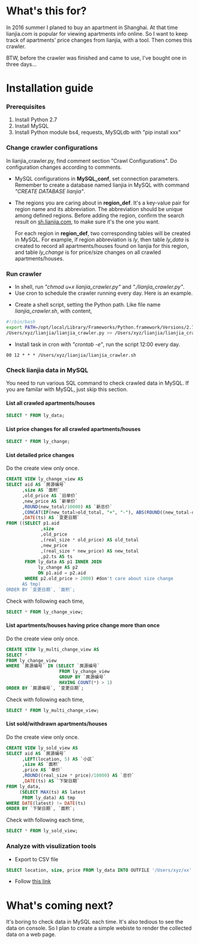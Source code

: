 # What's this for?
In 2016 summer I planed to buy an apartment in Shanghai. At that time lianjia.com is popular for viewing apartments info online. So I want to keep track of apartments' price changes from lianjia, with a tool. Then comes this crawler.

BTW, before the crawler was finished and came to use, I've bought one in three days...

# Installation guide

### Prerequisites
1. Install Python 2.7
2. Install MySQL
3. Install Python module bs4, requests, MySQLdb with "pip install xxx"

### Change crawler configurations
In lianjia_crawler.py, find comment section "Crawl Configurations". Do configuration changes according to comments.

+ MySQL configurations in **MySQL\_conf**, set connection parameters. Remember to create a database named lianjia in MySQL with command *"CREATE DATABASE lianjia"*.

+ The regions you are caring about in **region_def**. It's a key-value pair for region name and its abbreviation. The abbreviation should be unique among defined regions. Before adding the region, confirm the search result on [sh.lianjia.com](sh.lianjia.com), to make sure it's the one you want. 

   For each region in **region_def**, two corresponding tables will be created in MySQL. For example, if region abbreviation is *ly*, then table *ly_data* is created to record all apartments/houses found on lianjia for this region, and table *ly_change* is for price/size changes on all crawled apartments/houses.

### Run crawler
+ In shell, run *"chmod u+x lianjia\_crawler.py"* and *"./lianjia\_crawler.py"*.
+ Use cron to schedule the crawler running every day. Here is an example.
 - Create a shell script, setting the Python path. Like file name *lianjia_crawler.sh*, with content,
 
 ```sh
 #!/bin/bash
 export PATH=/opt/local/Library/Frameworks/Python.framework/Versions/2.7/bin: $PATH
 /Users/xyz/lianjia/lianjia_crawler.py >> /Users/xyz/lianjia/lianjia_crawler.log 2>&1
```
 - Install task in cron with *"crontab -e"*, run the script 12:00 every day.
 
 ```
 00 12 * * * /Users/xyz/lianjia/lianjia_crawler.sh
 ```

### Check lianjia data in MySQL
You need to run various SQL command to check crawled data in MySQL. If you are familar with MySQL, just skip this section.

#### List all crawled apartments/houses

```sql
SELECT * FROM ly_data;
```
#### List price changes for all crawled apartments/houses

```sql
SELECT * FROM ly_change;
```
#### List detailed price changes
Do the create view only once.

```sql
CREATE VIEW ly_change_view AS
SELECT aid AS `房源编号`
      ,size AS `面积`
      ,old_price AS `旧单价`
      ,new_price AS `新单价`
      ,ROUND(new_total/10000) AS `新总价`
      ,CONCAT(IF(new_total>old_total, "+", "-"), ABS(ROUND((new_total-old_total)/10000))) AS `差价`
      ,DATE(ts) AS `变更日期`
FROM ((SELECT p1.aid
             ,size
             ,old_price
             ,(real_size * old_price) AS old_total
             ,new_price
             ,(real_size * new_price) AS new_total
             ,p2.ts AS ts
       FROM ly_data AS p1 INNER JOIN
            ly_change AS p2
            ON p1.aid = p2.aid
       WHERE p2.old_price > 2000) #don't care about size change
      AS tmp)
ORDER BY `变更日期`, `面积`;
```
Check with following each time,

```sql
SELECT * FROM ly_change_view;
```

#### List apartments/houses having price change more than once
Do the create view only once.

```sql
CREATE VIEW ly_multi_change_view AS
SELECT *
FROM ly_change_view
WHERE `房源编号` IN (SELECT `房源编号`
                    FROM ly_change_view
                    GROUP BY `房源编号`
                    HAVING COUNT(*) > 1)
ORDER BY `房源编号`, `变更日期`;
```
Check with following each time,

```sql
SELECT * FROM ly_multi_change_view;
```

#### List sold/withdrawn apartments/houses
Do the create view only once.

```sql
CREATE VIEW ly_sold_view AS
SELECT aid AS `房源编号`
      ,LEFT(location, 5) AS `小区`
      ,size AS `面积`
      ,price AS `单价`
      ,ROUND((real_size * price)/10000) AS `总价`
      ,DATE(ts) AS `下架日期`
FROM ly_data,
     (SELECT MAX(ts) AS latest
      FROM ly_data) AS tmp
WHERE DATE(latest) != DATE(ts)
ORDER BY `下架日期`, `面积`;
```
Check with following each time,

```sql
SELECT * FROM ly_sold_view;
```

### Analyze with visulization tools

+ Export to CSV file

```sql
SELECT location, size, price FROM ly_data INTO OUTFILE '/Users/xyz/xx' FIELDS TERMINATED BY ',';
```
+ Follow [this link](https://www.kaggle.com/benhamner/d/uciml/iris/python-data-visualizations/comments)

# What's coming next?
It's boring to check data in MySQL each time. It's also tedious to see the data on console. So I plan to create a simple webiste to render the collected data on a web page.